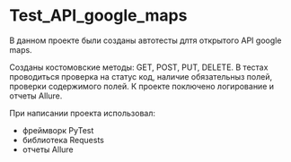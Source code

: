 # Test_API_google_maps
В данном проекте были созданы автотесты длтя открытого API google maps.

Созданы костомовские методы: GET, POST, PUT, DELETE.
В тестах проводиться проверка на статус код, наличие обязательныз полей, проверки содержимого полей.
К проекте поключено логирование и отчеты Allure.

При написании проекта использовал:
- фреймворк PyTest
- библиотека Requests
- отчеты Allure
